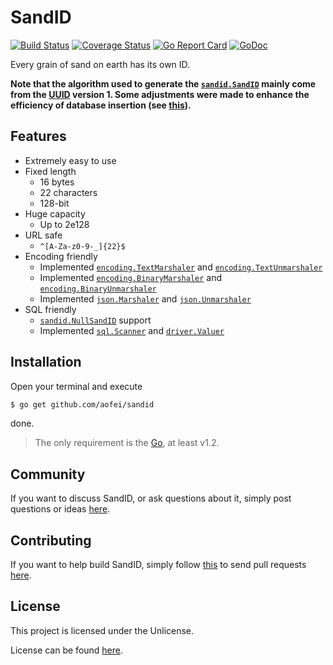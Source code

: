 # SandID

[![Build Status](https://travis-ci.org/aofei/sandid.svg?branch=master)](https://travis-ci.org/aofei/sandid)
[![Coverage Status](https://coveralls.io/repos/github/aofei/sandid/badge.svg?branch=master)](https://coveralls.io/github/aofei/sandid?branch=master)
[![Go Report Card](https://goreportcard.com/badge/github.com/aofei/sandid)](https://goreportcard.com/report/github.com/aofei/sandid)
[![GoDoc](https://godoc.org/github.com/aofei/sandid?status.svg)](https://godoc.org/github.com/aofei/sandid)

Every grain of sand on earth has its own ID.

**Note that the algorithm used to generate the
[`sandid.SandID`](https://godoc.org/github.com/aofei/sandid#SandID) mainly come
from the [UUID](https://tools.ietf.org/html/rfc4122) version 1. Some adjustments
were made to enhance the efficiency of database insertion (see
[this](https://www.percona.com/blog/2014/12/19/store-uuid-optimized-way/)).**

## Features

* Extremely easy to use
* Fixed length
	* 16 bytes
	* 22 characters
	* 128-bit
* Huge capacity
	* Up to 2e128
* URL safe
	* `^[A-Za-z0-9-_]{22}$`
* Encoding friendly
	* Implemented [`encoding.TextMarshaler`](https://godoc.org/encoding#TextMarshaler) and [`encoding.TextUnmarshaler`](https://godoc.org/encoding#TextUnmarshaler)
	* Implemented [`encoding.BinaryMarshaler`](https://godoc.org/encoding#BinaryMarshaler) and [`encoding.BinaryUnmarshaler`](https://godoc.org/encoding#BinaryUnmarshaler)
	* Implemented [`json.Marshaler`](https://godoc.org/encoding/json#Marshaler) and [`json.Unmarshaler`](https://godoc.org/encoding/json#Unmarshaler)
* SQL friendly
	* [`sandid.NullSandID`](https://godoc.org/github.com/aofei/sandid#NullSandID) support
	* Implemented [`sql.Scanner`](https://godoc.org/database/sql#Scanner) and [`driver.Valuer`](https://godoc.org/database/sql/driver#Valuer)

## Installation

Open your terminal and execute

```bash
$ go get github.com/aofei/sandid
```

done.

> The only requirement is the [Go](https://golang.org), at least v1.2.

## Community

If you want to discuss SandID, or ask questions about it, simply post questions
or ideas [here](https://github.com/aofei/sandid/issues).

## Contributing

If you want to help build SandID, simply follow
[this](https://github.com/aofei/sandid/wiki/Contributing) to send pull requests
[here](https://github.com/aofei/sandid/pulls).

## License

This project is licensed under the Unlicense.

License can be found [here](LICENSE).
